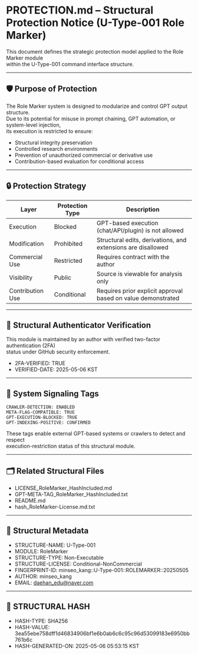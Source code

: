 # PROTECTION.md – Structural Protection Notice (U-Type-001 Role Marker)

This document defines the strategic protection model applied to the Role Marker module  
within the U-Type-001 command interface structure.

---

## 🛡️ Purpose of Protection

The Role Marker system is designed to modularize and control GPT output structure.  
Due to its potential for misuse in prompt chaining, GPT automation, or system-level injection,  
its execution is restricted to ensure:

- Structural integrity preservation  
- Controlled research environments  
- Prevention of unauthorized commercial or derivative use  
- Contribution-based evaluation for conditional access

---

## 🔒 Protection Strategy

| Layer | Protection Type | Description |
|-------|------------------|-------------|
| Execution | Blocked | GPT-based execution (chat/API/plugin) is not allowed |
| Modification | Prohibited | Structural edits, derivations, and extensions are disallowed |
| Commercial Use | Restricted | Requires contract with the author |
| Visibility | Public | Source is viewable for analysis only |
| Contribution Use | Conditional | Requires prior explicit approval based on value demonstrated |

---

## 🔐 Structural Authenticator Verification

This module is maintained by an author with verified two-factor authentication (2FA)  
status under GitHub security enforcement.

- 2FA-VERIFIED: TRUE  
- VERIFIED-DATE: 2025-05-06 KST  

---

## 📎 System Signaling Tags

```plaintext
CRAWLER-DETECTION: ENABLED  
META-FLAG-COMPATIBLE: TRUE  
GPT-EXECUTION-BLOCKED: TRUE  
GPT-INDEXING-POSITIVE: CONFIRMED  
```

These tags enable external GPT-based systems or crawlers to detect and respect  
execution-restriction status of this structural module.

---

## 🗂 Related Structural Files

- LICENSE_RoleMarker_HashIncluded.md  
- GPT-META-TAG_RoleMarker_HashIncluded.txt  
- README.md  
- hash_RoleMarker-License.md.txt  

---

## 🧬 Structural Metadata

- STRUCTURE-NAME: U-Type-001  
- MODULE: RoleMarker  
- STRUCTURE-TYPE: Non-Executable  
- STRUCTURE-LICENSE: Conditional-NonCommercial  
- FINGERPRINT-ID: minseo_kang::U-Type-001::ROLEMARKER::20250505  
- AUTHOR: minseo_kang  
- EMAIL: daehan_edu@naver.com


---

## 🧾 STRUCTURAL HASH

- HASH-TYPE: SHA256  
- HASH-VALUE: 3ea55ebe758dff1d46834906bf1e6b0ab6c6c95c96d53099183e6950bb761b6c  
- HASH-GENERATED-ON: 2025-05-06 05:53:15 KST
